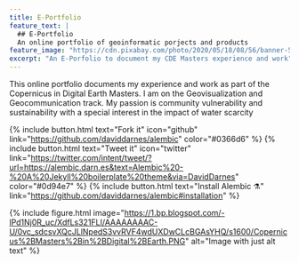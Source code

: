```yaml
---
title: E-Portfolio
feature_text: |
  ## E-Portfolio
  An online portfolio of geoinformatic porjects and products
feature_image: "https://cdn.pixabay.com/photo/2020/05/18/08/56/banner-5185316_1280.jpg"
excerpt: "An E-Porfolio to document my CDE Masters experience and work"
---
```


This online portfolio documents my experience and work as part of the Copernicus in Digital Earth Masters. I am on the Geovisualization and Geocommunication track. My passion is community vulnerability and sustainability with a special interest in the impact of water scarcity

{% include button.html text="Fork it" icon="github" link="https://github.com/daviddarnes/alembic" color="#0366d6" %} {% include button.html text="Tweet it" icon="twitter" link="https://twitter.com/intent/tweet/?url=https://alembic.darn.es&text=Alembic%20-%20A%20Jekyll%20boilerplate%20theme&via=DavidDarnes" color="#0d94e7" %} {% include button.html text="Install Alembic ⚗️" link="https://github.com/daviddarnes/alembic#installation" %}

{% include figure.html image="https://1.bp.blogspot.com/-lPd1Nj0R_uc/XdfLs321FLI/AAAAAAAAC-U/0vc_sdcsvXQcJLlNpedS3vvRVF4wdUXDwCLcBGAsYHQ/s1600/Copernicus%2BMasters%2Bin%2BDigital%2BEarth.PNG" alt="Image with just alt text" %}


